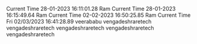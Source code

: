 Current Time 28-01-2023 16:11:01.28 Ram
Current Time 28-01-2023 16:15:49.64 Ram
Current Time 02-02-2023 16:50:25.85 Ram
Current Time Fri 02/03/2023 16:41:28.89 veerababu
vengadeshraretech
vengadeshraretech
vengadeshraretech
vengadeshraretech
vengadeshraretech
